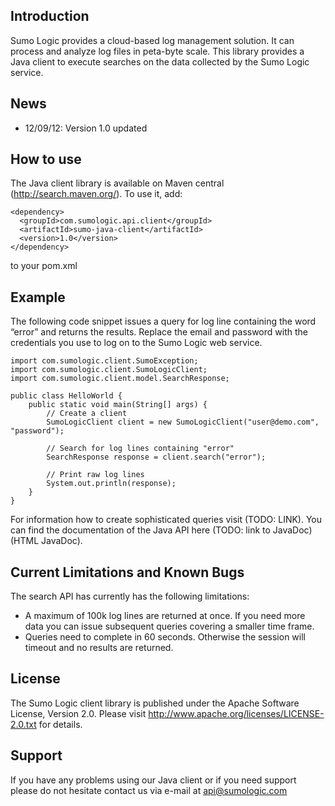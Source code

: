 ## Introduction

Sumo Logic provides a cloud-based log management solution. It can process and analyze log files in peta-byte scale. This library provides a Java client to execute searches on the data collected by the Sumo Logic service.

## News

  * 12/09/12: Version 1.0 updated

## How to use

The Java client library is available on Maven central (http://search.maven.org/). To use it, add:

```
<dependency>
  <groupId>com.sumologic.api.client</groupId>
  <artifactId>sumo-java-client</artifactId> 
  <version>1.0</version>
</dependency>
```

to your pom.xml

## Example

The following code snippet issues a query for log line containing the word “error” and returns the results. Replace the email and password with the credentials you use to log on to the Sumo Logic web service. 

```
import com.sumologic.client.SumoException;
import com.sumologic.client.SumoLogicClient;
import com.sumologic.client.model.SearchResponse;

public class HelloWorld {
    public static void main(String[] args) {
        // Create a client
        SumoLogicClient client = new SumoLogicClient("user@demo.com", "password");

        // Search for log lines containing "error"
        SearchResponse response = client.search("error");

        // Print raw log lines
        System.out.println(response);
    }
}
```

For information how to create sophisticated queries visit (TODO: LINK). You can find the documentation of the Java API here (TODO: link to JavaDoc) (HTML JavaDoc).

## Current Limitations and Known Bugs

The search API has currently has the following limitations:
  * A maximum of 100k log lines are returned at once. If you need more data you can issue subsequent queries covering a smaller time frame.
  * Queries need to complete in 60 seconds. Otherwise the session will timeout and no results are returned.

## License

The Sumo Logic client library is published under the Apache Software License, Version 2.0. Please visit http://www.apache.org/licenses/LICENSE-2.0.txt for details.

## Support

If you have any problems using our Java client or if you need support please do not hesitate contact us via e-mail at api@sumologic.com 

